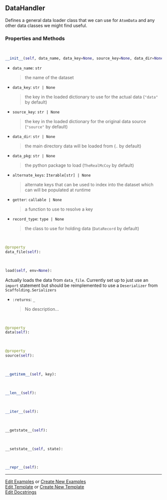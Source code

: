 ## <a id="McUtils.Data.CommonData.DataHandler">DataHandler</a>
Defines a general data loader class that we can use for `AtomData` and any other data classes we might find useful.

### Properties and Methods
<a id="McUtils.Data.CommonData.DataHandler.__init__" class="docs-object-method">&nbsp;</a>
```python
__init__(self, data_name, data_key=None, source_key=None, data_dir=None, data_pkg=None, alternate_keys=None, getter=None, record_type=None): 
```

- `data_name`: `str`
    >the name of the dataset
- `data_key`: `str | None`
    >the key in the loaded dictionary to use for the actual data (`"data"` by default)
- `source_key`: `str | None`
    >the key in the loaded dictionary for the original data source (`"source"` by default)
- `data_dir`: `str | None`
    >the main directory data will be loaded from (`.` by default)
- `data_pkg`: `str | None`
    >the python package to load (`TheRealMcCoy` by default)
- `alternate_keys`: `Iterable[str] | None`
    >alternate keys that can be used to index into the dataset which can will be populated at runtime
- `getter`: `callable | None`
    >a function to use to resolve a key
- `record_type`: `type | None`
    >the class to use for holding data (`DataRecord` by default)

<a id="McUtils.Data.CommonData.DataHandler.data_file" class="docs-object-method">&nbsp;</a>
```python
@property
data_file(self): 
```

<a id="McUtils.Data.CommonData.DataHandler.load" class="docs-object-method">&nbsp;</a>
```python
load(self, env=None): 
```
Actually loads the data from `data_file`.
        Currently set up to just use an `import` statement but should
        be reimplemented to use a `Deserializer` from `Scaffolding.Serializers`
- `:returns`: `_`
    >No description...

<a id="McUtils.Data.CommonData.DataHandler.data" class="docs-object-method">&nbsp;</a>
```python
@property
data(self): 
```

<a id="McUtils.Data.CommonData.DataHandler.source" class="docs-object-method">&nbsp;</a>
```python
@property
source(self): 
```

<a id="McUtils.Data.CommonData.DataHandler.__getitem__" class="docs-object-method">&nbsp;</a>
```python
__getitem__(self, key): 
```

<a id="McUtils.Data.CommonData.DataHandler.__len__" class="docs-object-method">&nbsp;</a>
```python
__len__(self): 
```

<a id="McUtils.Data.CommonData.DataHandler.__iter__" class="docs-object-method">&nbsp;</a>
```python
__iter__(self): 
```

<a id="McUtils.Data.CommonData.DataHandler.__getstate__" class="docs-object-method">&nbsp;</a>
```python
__getstate__(self): 
```

<a id="McUtils.Data.CommonData.DataHandler.__setstate__" class="docs-object-method">&nbsp;</a>
```python
__setstate__(self, state): 
```

<a id="McUtils.Data.CommonData.DataHandler.__repr__" class="docs-object-method">&nbsp;</a>
```python
__repr__(self): 
```





___

[Edit Examples](https://github.com/McCoyGroup/McUtils/edit/edit/ci/examples/ci/docs/McUtils/Data/CommonData/DataHandler.md) or 
[Create New Examples](https://github.com/McCoyGroup/McUtils/new/edit/?filename=ci/examples/ci/docs/McUtils/Data/CommonData/DataHandler.md) <br/>
[Edit Template](https://github.com/McCoyGroup/McUtils/edit/edit/ci/docs/ci/docs/McUtils/Data/CommonData/DataHandler.md) or 
[Create New Template](https://github.com/McCoyGroup/McUtils/new/edit/?filename=ci/docs/templates/ci/docs/McUtils/Data/CommonData/DataHandler.md) <br/>
[Edit Docstrings](https://github.com/McCoyGroup/McUtils/edit/edit/McUtils/Data/CommonData.py?message=Update%20Docs)